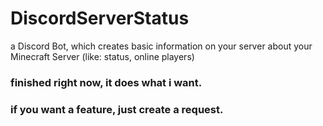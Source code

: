 # DiscordServerStatus [](https://tokei.rs/b1/github/chibbi/DiscordServerStatus?category=code)
a Discord Bot, which creates basic information on your server about your Minecraft Server (like: status, online players)

### finished right now, it does what i want.

### if you want a feature, just create a request.
